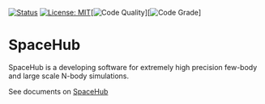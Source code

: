 [![Status](https://github.com/YihanWangAstro/SpaceHub/workflows/Build/badge.svg)](https://github.com/YihanWangAstro/SpaceHub/actions) [![License: MIT](https://img.shields.io/badge/License-MIT-blue.svg)](https://github.com/YihanWangAstro/SpaceHub/blob/master/LICENSE.md)[![Code
Quality](https://www.code-inspector.com/project/18448/score/svg)][![Code Grade](https://www.code-inspector.com/project/18448/status/svg)]

# SpaceHub

SpaceHub is a developing software for extremely high precision few-body and large scale N-body simulations.

See documents on [SpaceHub](https://yihanwangastro.github.io/SpaceHubWeb/)
